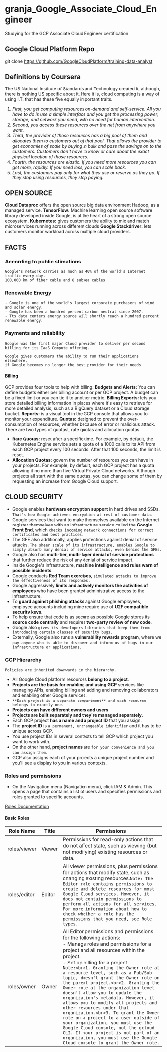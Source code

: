 # granja_Google_Associate_Cloud_Engineer
Studying for the GCP Associate Cloud Engineer certification

## Google Cloud Platform Repo
git clone https://github.com/GoogleCloudPlatform/training-data-analyst

## Definitions by Coursera

The US National Institute of Standards and Technology created it, although, there is nothing US specific about it. Here it is, cloud computing is a way of using I.T. that has these five equally important traits.

1. *First, you get computing resources on-demand and self-service. All you have to do is use a simple interface and you get the processing power, storage, and network you need, with no need for human intervention.*
2. *Second, you access these resources over the net from anywhere you want.*
3. *Third, the provider of those resources has a big pool of them and allocates them to customers out of that pool. That allows the provider to get economies of scale by buying in bulk and pass the savings on to the customers. Customers don't have to know or care about the exact physical location of those resources.*
4. *Fourth, the resources are elastic. If you need more resources you can get more, rapidly. If you need less, you can scale back.*
5. *Last, the customers pay only for what they use or reserve as they go. If they stop using resources, they stop paying.*


## OPEN SOURCE

**Cloud Dataproc** offers the open source big data environment Hadoop, as a managed service.
**TensorFlow:** Machine learning open source software library developed inside Google, is at the heart of a strong open source ecosystem.
**Kubernetes:** gives customers the ability to mix and match microservices running across different clouds
**Google Stackdriver:** lets customers monitor workload across multiple cloud providers.


## FACTS

### According to public stimations
```
Google's network carries as much as 40% of the world's Internet traffic every day.
100,000 km of fiber cable and 8 subsea cables
```

### Renewable Energy
```
- Google is one of the world's largest corporate purchasers of wind and solar energy.
- Google has been a hundred percent carbon neutral since 2007.
- Tts data centers energy source will shortly reach a hundred percent renewable energy.
```

### Payments and reliability
```
Google was the first major Cloud provider to deliver per second billing for its IaaS Compute offering.
```
```
Google gives customers the ability to run their applications elsewhere, 
if Google becomes no longer the best provider for their needs
```
#### Billing
GCP provides four tools to help with billing: 
**Budgets and Alerts:** You can define budgets either per billing account or per GCP project. A budget can be a fixed limit or you can tie it to another metric.
**Billing Exports:** lets you store detailed billing information in places where it's easy to retrieve for more detailed analysis, such as a BigQuery dataset or a Cloud storage bucket.
**Reports:** is a visual tool in the GCP console that allows you to monitor your expenditure.
**Quotas:** designed to prevent the over-consumption of resources, whether because of error or malicious attack. There are two types of quotasL rate quotas and allocation quotas
- **Rate Quotas:** reset after a specific time. For example, by default, the Kubernetes Engine service sets a quota of a 1000 calls to its API from each GCP project every 100 seconds. After that 100 seconds, the limit is reset.
- **Allocation Quotas:** govern the number of resources you can have in your projects. For example, by default, each GCP project has a quota allowing it no more than five Virtual Private Cloud networks. Although projects all start with the same quotas, you can change some of them by requesting an increase from Google Cloud support.


## CLOUD SECURITY
- Google enables **hardware encryption support** in hard drives and SSDs. ```That's how Google achieves encryption at rest of customer data.```
- Google services that want to make themselves available on the Internet register themselves with an infrastructure service called the **Google Front End**, which ```checks incoming network connections for correct certificates and best practices.```
- The GFE also additionally, applies protections against denial of service attacks. ```The sheer scale of its infrastructure, enables Google to simply absorb many denial of service attacks, even behind the GFEs.```
- Google also has **multi-tier, multi-layer denial of service protections** that further reduce the risk of any denial of service impact.
- Inside Google's infrastructure, **machine intelligence and rules warn of possible incidents**.
- Google conducts **Red Team exercises**, ```simulated attacks to improve the effectiveness of its responses.```
- Google aggressively **limits and actively monitors the activities of employees** who have been granted administrative access to the infrastructure.
- To **guard against phishing attacks** against Google employees, employee accounts including mine require use of **U2F compatible security keys**.
- To help ensure that code is as secure as possible Google stores its **source code centrally** and requires **two-party review of new code**.
- Google also ```gives its developers libraries that keep them from introducing certain classes of security bugs.```
- Externally, Google also runs a **vulnerability rewards program**, where we ```pay anyone who is able to discover and inform us of bugs in our infrastructure or applications.```

### GCP Hierarchy

```Policies are inherited downwards in the hierarchy.```

- All Google Cloud platform resources **belong to a project**.
- **Projects are the basis for enabling and using GCP** services like managing APIs, enabling billing and adding and removing collaborators and enabling other Google services.
- ```**Each project is a separate compartment** and each resource belongs to exactly one.```
- **Projects can have different owners and users**
- **Projects are built separately and they're managed separately.**
- Each GCP project **has a name and a project ID** that you assign.
- The **project ID** is ```a permanent, unchangeable identifier``` and it has to be unique across GCP.
- You use project IDs in several contexts to tell GCP which project you want to work with.
- On the other hand, **project names** are ```for your convenience and you can assign them```.
- GCP also assigns each of your projects a unique project number and you'll see a display to you in various contexts.


### Roles and permissions

- On the Navigation menu (Navigation menu), click IAM & Admin. This opens a page that contains a list of users and specifies permissions and roles granted to specific accounts.

[Roles Documentation](https://cloud.google.com/iam/docs/understanding-roles/#primitive%5C_roles)

#### Basic Roles
|**Role Name**|**Title**|**Permissions**|
|-------------|---------|---------------|
|roles/viewer	|Viewer   |Permissions for read-only actions that do not affect state, such as viewing (but not modifying) existing resources or data.|
|roles/editor	|Editor	  |All viewer permissions, plus permissions for actions that modify state, such as changing existing resources.`Note: The Editor role contains permissions to create and delete resources for most Google Cloud services. However, it does not contain permissions to perform all actions for all services. For more information about how to check whether a role has the permissions that you need, see Role types.`|
|roles/owner	|Owner	  |All Editor permissions and permissions for the following actions:<br>- Manage roles and permissions for a project and all resources within the project.<br>- Set up billing for a project.<br>`Note:<br>1. Granting the Owner role at a resource level, such as a Pub/Sub topic, doesn't grant the Owner role on the parent project.<br>2. Granting the Owner role at the organization level doesn't allow you to update the organization's metadata. However, it allows you to modify all projects and other resources under that organization.<br>3. To grant the Owner role on a project to a user outside of your organization, you must use the Google Cloud console, not the gcloud CLI. If your project is not part of an organization, you must use the Google Cloud console to grant the Owner role.`|






